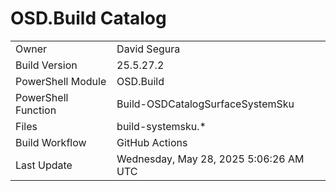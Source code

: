 ﻿# OSD.Build Catalog

| | |
|-|-|
| Owner | David Segura |
| Build Version | 25.5.27.2 |
| PowerShell Module | OSD.Build |
| PowerShell Function | Build-OSDCatalogSurfaceSystemSku |
| Files | build-systemsku.* |
| Build Workflow | GitHub Actions |
| Last Update | Wednesday, May 28, 2025 5:06:26 AM UTC |
